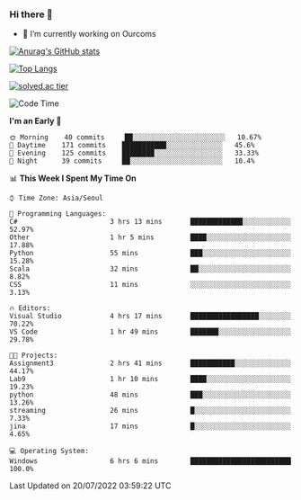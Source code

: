 ### Hi there 👋

- 🔭 I’m currently working on Ourcoms

<!--
**Rhange/Rhange** is a ✨ _special_ ✨ repository because its `README.md` (this file) appears on your GitHub profile.

Here are some ideas to get you started:

- 🌱 I’m currently learning ...
- 👯 I’m looking to collaborate on ...
- 🤔 I’m looking for help with ...
- 💬 Ask me about ...
- 📫 How to reach me: ...
- 😄 Pronouns: ...
- ⚡ Fun fact: ...
-->

[![Anurag's GitHub stats](https://github-readme-stats.vercel.app/api?username=rhange&show_icons=true&theme=gruvbox)](https://github.com/anuraghazra/github-readme-stats)

[![Top Langs](https://github-readme-stats.vercel.app/api/top-langs/?username=rhange&layout=compact&theme=gruvbox)](https://github.com/anuraghazra/github-readme-stats)

[![solved.ac tier](http://mazassumnida.wtf/api/generate_badge?boj=rhange0511)](https://solved.ac/rhange0511)

  <!--START_SECTION:waka-->
![Code Time](http://img.shields.io/badge/Code%20Time-0%20secs-blue)

**I'm an Early 🐤** 

```text
🌞 Morning    40 commits     ██░░░░░░░░░░░░░░░░░░░░░░░   10.67% 
🌆 Daytime    171 commits    ███████████░░░░░░░░░░░░░░   45.6% 
🌃 Evening    125 commits    ████████░░░░░░░░░░░░░░░░░   33.33% 
🌙 Night      39 commits     ██░░░░░░░░░░░░░░░░░░░░░░░   10.4%

```


📊 **This Week I Spent My Time On** 

```text
⌚︎ Time Zone: Asia/Seoul

💬 Programming Languages: 
C#                       3 hrs 13 mins       █████████████░░░░░░░░░░░░   52.97% 
Other                    1 hr 5 mins         ████░░░░░░░░░░░░░░░░░░░░░   17.88% 
Python                   55 mins             ███░░░░░░░░░░░░░░░░░░░░░░   15.28% 
Scala                    32 mins             ██░░░░░░░░░░░░░░░░░░░░░░░   8.82% 
CSS                      11 mins             ░░░░░░░░░░░░░░░░░░░░░░░░░   3.13%

🔥 Editors: 
Visual Studio            4 hrs 17 mins       █████████████████░░░░░░░░   70.22% 
VS Code                  1 hr 49 mins        ███████░░░░░░░░░░░░░░░░░░   29.78%

🐱‍💻 Projects: 
Assignment3              2 hrs 41 mins       ███████████░░░░░░░░░░░░░░   44.17% 
Lab9                     1 hr 10 mins        ████░░░░░░░░░░░░░░░░░░░░░   19.23% 
python                   48 mins             ███░░░░░░░░░░░░░░░░░░░░░░   13.26% 
streaming                26 mins             █░░░░░░░░░░░░░░░░░░░░░░░░   7.33% 
jina                     17 mins             █░░░░░░░░░░░░░░░░░░░░░░░░   4.65%

💻 Operating System: 
Windows                  6 hrs 6 mins        █████████████████████████   100.0%

```


 Last Updated on 20/07/2022 03:59:22 UTC
<!--END_SECTION:waka-->
